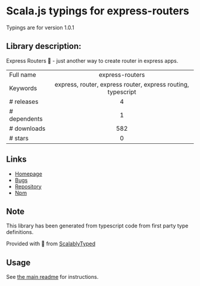 
# Scala.js typings for express-routers

Typings are for version 1.0.1

## Library description:
Express Routers 🚦 - just another way to create router in express apps.

|                    |                 |
| ------------------ | :-------------: |
| Full name          | express-routers |
| Keywords           | express, router, express router, express routing, typescript |
| # releases         | 4 |
| # dependents       | 1 |
| # downloads        | 582 |
| # stars            | 0 |

## Links
- [Homepage](https://github.com/chanlito/express-routers#readme)
- [Bugs](https://github.com/chanlito/express-routers/issues)
- [Repository](https://github.com/chanlito/express-routers)
- [Npm](https://www.npmjs.com/package/express-routers)
    


## Note
This library has been generated from typescript code from first party type definitions.

Provided with :purple_heart: from [ScalablyTyped](https://github.com/oyvindberg/ScalablyTyped)

## Usage
See [the main readme](../../readme.md) for instructions.


